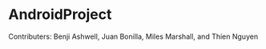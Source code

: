 # AndroidProject

<p>Contributers: Benji Ashwell, Juan Bonilla, Miles Marshall, and Thien Nguyen
</p>